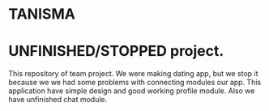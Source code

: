 # TANISMA
# UNFINISHED/STOPPED project.
This repository of team project. We were making dating app, but we stop it because we we had some problems with connecting modules our app.
This application have simple design and good working profile module. Also we have unfinished chat module.

